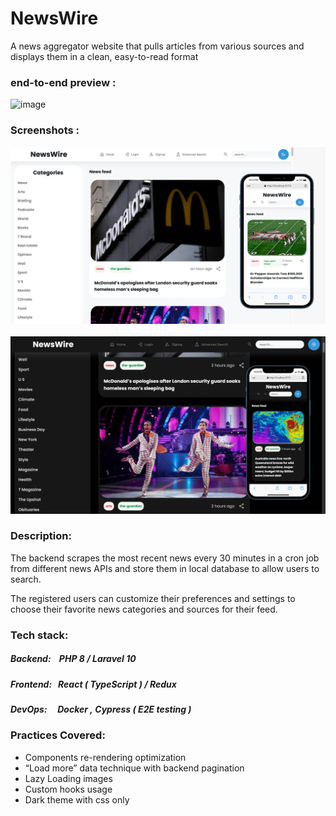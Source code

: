 # **NewsWire**
A news aggregator website that pulls articles from various sources and displays them in a clean, easy-to-read format

### end-to-end preview :
![image](./frontend/public/end-to-end_preview.gif)
&nbsp;


### Screenshots :

![image](./frontend/public/preview_light.jpg)
&nbsp;
![image](./frontend/public/preview_dark.jpg)

### Description:

The backend scrapes the most recent news every 30 minutes in a cron job from different news APIs and store them in local database to allow users to search.

The registered users can customize their preferences and settings to choose their favorite news categories and sources for their feed.

### Tech stack:

##### **Backend:**&nbsp;&nbsp;&nbsp;   PHP 8 / Laravel 10

##### **Frontend:**&nbsp;&nbsp;  React ( TypeScript ) / Redux

##### **DevOps:**&nbsp;&nbsp;&nbsp;&nbsp;    Docker&nbsp;,&nbsp;Cypress ( E2E testing )

### Practices Covered:

- Components re-rendering optimization 
- “Load more” data technique with backend pagination
- Lazy Loading images 
- Custom hooks usage
- Dark theme with css only
